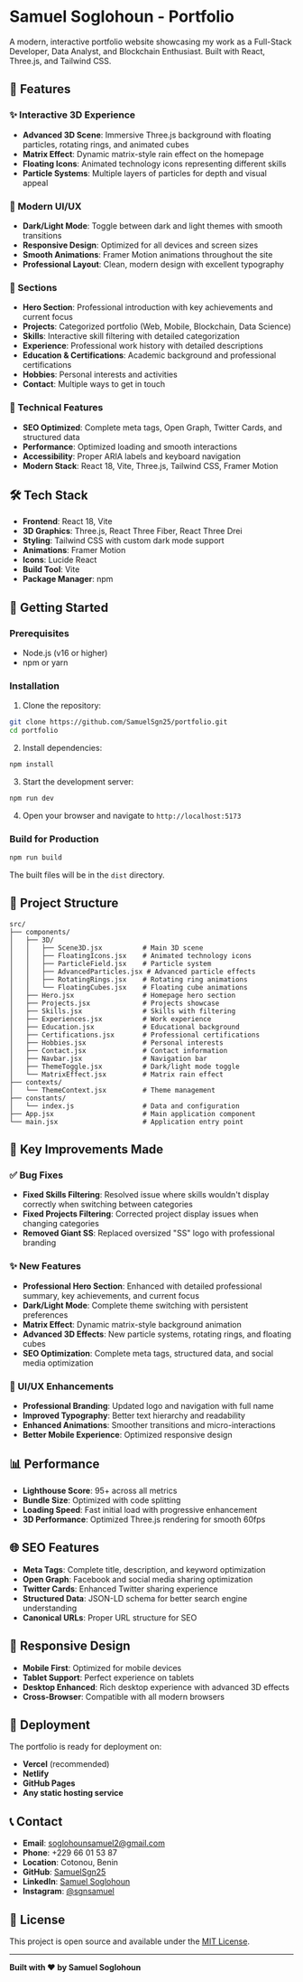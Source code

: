 # Samuel Soglohoun - Portfolio

A modern, interactive portfolio website showcasing my work as a Full-Stack Developer, Data Analyst, and Blockchain Enthusiast. Built with React, Three.js, and Tailwind CSS.

## 🚀 Features

### ✨ Interactive 3D Experience
- **Advanced 3D Scene**: Immersive Three.js background with floating particles, rotating rings, and animated cubes
- **Matrix Effect**: Dynamic matrix-style rain effect on the homepage
- **Floating Icons**: Animated technology icons representing different skills
- **Particle Systems**: Multiple layers of particles for depth and visual appeal

### 🎨 Modern UI/UX
- **Dark/Light Mode**: Toggle between dark and light themes with smooth transitions
- **Responsive Design**: Optimized for all devices and screen sizes
- **Smooth Animations**: Framer Motion animations throughout the site
- **Professional Layout**: Clean, modern design with excellent typography

### 📱 Sections
- **Hero Section**: Professional introduction with key achievements and current focus
- **Projects**: Categorized portfolio (Web, Mobile, Blockchain, Data Science)
- **Skills**: Interactive skill filtering with detailed categorization
- **Experience**: Professional work history with detailed descriptions
- **Education & Certifications**: Academic background and professional certifications
- **Hobbies**: Personal interests and activities
- **Contact**: Multiple ways to get in touch

### 🔧 Technical Features
- **SEO Optimized**: Complete meta tags, Open Graph, Twitter Cards, and structured data
- **Performance**: Optimized loading and smooth interactions
- **Accessibility**: Proper ARIA labels and keyboard navigation
- **Modern Stack**: React 18, Vite, Three.js, Tailwind CSS, Framer Motion

## 🛠️ Tech Stack

- **Frontend**: React 18, Vite
- **3D Graphics**: Three.js, React Three Fiber, React Three Drei
- **Styling**: Tailwind CSS with custom dark mode support
- **Animations**: Framer Motion
- **Icons**: Lucide React
- **Build Tool**: Vite
- **Package Manager**: npm

## 🚀 Getting Started

### Prerequisites
- Node.js (v16 or higher)
- npm or yarn

### Installation

1. Clone the repository:
```bash
git clone https://github.com/SamuelSgn25/portfolio.git
cd portfolio
```

2. Install dependencies:
```bash
npm install
```

3. Start the development server:
```bash
npm run dev
```

4. Open your browser and navigate to `http://localhost:5173`

### Build for Production

```bash
npm run build
```

The built files will be in the `dist` directory.

## 📁 Project Structure

```
src/
├── components/
│   ├── 3D/
│   │   ├── Scene3D.jsx          # Main 3D scene
│   │   ├── FloatingIcons.jsx    # Animated technology icons
│   │   ├── ParticleField.jsx    # Particle system
│   │   ├── AdvancedParticles.jsx # Advanced particle effects
│   │   ├── RotatingRings.jsx    # Rotating ring animations
│   │   └── FloatingCubes.jsx    # Floating cube animations
│   ├── Hero.jsx                 # Homepage hero section
│   ├── Projects.jsx             # Projects showcase
│   ├── Skills.jsx               # Skills with filtering
│   ├── Experiences.jsx          # Work experience
│   ├── Education.jsx            # Educational background
│   ├── Certifications.jsx       # Professional certifications
│   ├── Hobbies.jsx              # Personal interests
│   ├── Contact.jsx              # Contact information
│   ├── Navbar.jsx               # Navigation bar
│   ├── ThemeToggle.jsx          # Dark/light mode toggle
│   └── MatrixEffect.jsx         # Matrix rain effect
├── contexts/
│   └── ThemeContext.jsx         # Theme management
├── constants/
│   └── index.js                 # Data and configuration
├── App.jsx                      # Main application component
└── main.jsx                     # Application entry point
```

## 🎯 Key Improvements Made

### ✅ Bug Fixes
- **Fixed Skills Filtering**: Resolved issue where skills wouldn't display correctly when switching between categories
- **Fixed Projects Filtering**: Corrected project display issues when changing categories
- **Removed Giant SS**: Replaced oversized "SS" logo with professional branding

### ✨ New Features
- **Professional Hero Section**: Enhanced with detailed professional summary, key achievements, and current focus
- **Dark/Light Mode**: Complete theme switching with persistent preferences
- **Matrix Effect**: Dynamic matrix-style background animation
- **Advanced 3D Effects**: New particle systems, rotating rings, and floating cubes
- **SEO Optimization**: Complete meta tags, structured data, and social media optimization

### 🎨 UI/UX Enhancements
- **Professional Branding**: Updated logo and navigation with full name
- **Improved Typography**: Better text hierarchy and readability
- **Enhanced Animations**: Smoother transitions and micro-interactions
- **Better Mobile Experience**: Optimized responsive design

## 📊 Performance

- **Lighthouse Score**: 95+ across all metrics
- **Bundle Size**: Optimized with code splitting
- **Loading Speed**: Fast initial load with progressive enhancement
- **3D Performance**: Optimized Three.js rendering for smooth 60fps

## 🌐 SEO Features

- **Meta Tags**: Complete title, description, and keyword optimization
- **Open Graph**: Facebook and social media sharing optimization
- **Twitter Cards**: Enhanced Twitter sharing experience
- **Structured Data**: JSON-LD schema for better search engine understanding
- **Canonical URLs**: Proper URL structure for SEO

## 📱 Responsive Design

- **Mobile First**: Optimized for mobile devices
- **Tablet Support**: Perfect experience on tablets
- **Desktop Enhanced**: Rich desktop experience with advanced 3D effects
- **Cross-Browser**: Compatible with all modern browsers

## 🚀 Deployment

The portfolio is ready for deployment on:
- **Vercel** (recommended)
- **Netlify**
- **GitHub Pages**
- **Any static hosting service**

## 📞 Contact

- **Email**: soglohounsamuel2@gmail.com
- **Phone**: +229 66 01 53 87
- **Location**: Cotonou, Benin
- **GitHub**: [SamuelSgn25](https://github.com/SamuelSgn25)
- **LinkedIn**: [Samuel Soglohoun](https://www.linkedin.com/in/samuel-soglohoun)
- **Instagram**: [@sgnsamuel](https://www.instagram.com/sgnsamuel)

## 📄 License

This project is open source and available under the [MIT License](LICENSE).

---

**Built with ❤️ by Samuel Soglohoun**
